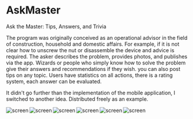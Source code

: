 # AskMaster
Ask the Master: Tips, Answers, and Trivia

The program was originally conceived as an operational advisor in the field of construction, household and domestic affairs. For example, if it is not clear how to unscrew the nut or disassemble the device and advice is required. The asker describes the problem, provides photos, and publishes via the app. Wizards or people who simply know how to solve the problem give their answers and recommendations if they wish. you can also post tips on any topic. Users have statistics on all actions, there is a rating system, each answer can be evaluated.

It didn't go further than the implementation of the mobile application, I switched to another idea.
Distributed freely as an example.

<img src=“images/screen1.png” alt="screen" align="left" />
<img src=“images/screen2.png” alt="screen" align="left" />
<img src=“images/screen3.png” alt="screen" align="left" />
<img src=“images/screen4.png” alt="screen" align="left" />
<img src=“images/screen5.png” alt="screen" align="left" />
<img src=“images/screen6.png” alt="screen" align="left" />
